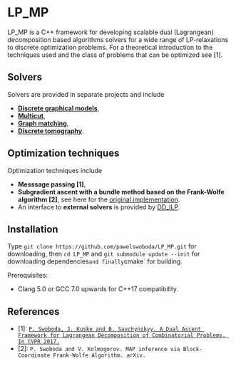 LP_MP
========

LP_MP is a C++ framework for developing scalable dual (Lagrangean) decomposition based algorithms solvers for a wide range of LP-relaxations to discrete optimization problems.
For a theoretical introduction to the techniques used and the class of problems that can be optimized see [1].

## Solvers
Solvers are provided in separate projects and include
* **[Discrete graphical models](https://github.com/pawelswoboda/LP_MP-MRF)**,
* **[Multicut](https://github.com/pawelswoboda/LP_MP-Cut)**, 
* **[Graph matching](https://github.com/pawelswoboda/LP_MP-QAP)**, 
* **[Discrete tomography](https://github.com/pawelswoboda/LP_MP-Discrete-tomography)**.

## Optimization techniques
Optimization techniques include
* **Messsage passing [1]**,
* **Subgradient ascent with a bundle method based on the Frank-Wolfe algorithm [2]**, see here for the [original implementation](http://pub.ist.ac.at/~vnk/papers/FWMAP.html).
* An interface to **external solvers** is provided by [DD_ILP](https://github.com/pawelswoboda/DD_ILP).


## Installation
Type `git clone https://github.com/pawelswoboda/LP_MP.git` for downloading, then `cd LP_MP` and `git submodule update --init` for downloading dependencies` and finally `cmake` for building.

Prerequisites:
* Clang 5.0 or GCC 7.0 upwards for C++17 compatibility.

## References
* [1]: [`P. Swoboda, J. Kuske and B. Savchynskyy. A Dual Ascent Framework for Lagrangean Decomposition of Combinatorial Problems. In CVPR 2017.`](http://openaccess.thecvf.com/content_cvpr_2017/html/Swoboda_A_Dual_Ascent_CVPR_2017_paper.html)
* [2]: `P. Swoboda and V. Kolmogorov. MAP inference via Block-Coordinate Frank-Wolfe Algorithm. arXiv.`
